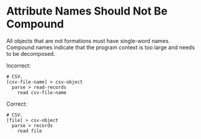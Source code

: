 # Attribute Names Should Not Be Compound

All objects that are not formations must have single-word names.
Compound names indicate that the program context is too large
and needs to be decomposed.

Incorrect:

```eo
# CSV.
[csv-file-name] > csv-object
  parse > read-records
    read csv-file-name
```

Correct:

```eo
# CSV.
[file] > csv-object
  parse > records
    read file
```
